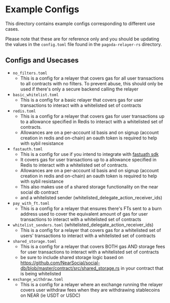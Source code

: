 # Example Configs 
This directory contains example configs corresponding to different use cases. 

Please note that these are for reference only and you should be updating the values in the `config.toml` file found in the `pagoda-relayer-rs` directory.

## Configs and Usecases
- `no_filters.toml`
  - This is a config for a relayer that covers gas for all user transactions to all contracts with no filters. To prevent abuse, this should only be used if there's only a secure backend calling the relayer
- `basic_whitelist.toml`
  - This is a config for a basic relayer that covers gas for user transactions to interact with a whitelisted set of contracts
- `redis.toml`
  - This is a config for a relayer that covers gas for user transactions up to a allowance specified in Redis to interact with a whitelisted set of contracts. 
  - Allowances are on a per-account id basis and on signup (account creation in redis and on-chain) an oauth token is required to help with sybil resistance
- `fastauth.toml`
  - This is a config for use if you intend to integrate with [fastuath sdk](https://docs.near.org/tools/fastauth-sdk)
  - It covers gas for user transactions up to a allowance specified in Redis to interact with a whitelisted set of contracts. 
  - Allowances are on a per-account id basis and on signup (account creation in redis and on-chain) an oauth token is required to help with sybil resistance 
  - This also makes use of a shared storage functionality on the near social db contract 
  - and a whitelisted sender (whitelisted_delegate_action_receiver_ids)
- `pay_with_ft.toml` 
  - This is a config for a relayer that ensures there's FTs sent to a burn address used to cover the equivalent amount of gas for user transactions to interact with a whitelisted set of contracts 
- `whitelist_senders.toml` (whitelisted_delegate_action_receiver_ids)
  - This is a config for a relayer that covers gas for a whitelisted set of users' transactions to interact with a whitelisted set of contracts
- `shared_storage.toml`
  - This is a config for a relayer that covers BOTH gas AND storage fees for user transactions to interact with a whitelisted set of contracts
  - be sure to include shared storage logic based on https://github.com/NearSocial/social-db/blob/master/contract/src/shared_storage.rs in your contract that is being whitelisted
- `exchange_withdraw.toml` 
  - This is a config for a relayer where an exchange running the relayer covers user withdraw fees when they are withdrawing stablecoins on NEAR (ie USDT or USDC)
